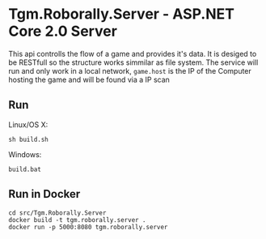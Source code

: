 # Tgm.Roborally.Server - ASP.NET Core 2.0 Server

This api controlls the flow of a game and provides it's data.
It is desiged to be RESTfull so the structure works simmilar as file system.
The service will run and only work in a local network, `game.host` is the IP of the Computer hosting the game and will be found via a IP scan

## Run

Linux/OS X:

```
sh build.sh
```

Windows:

```
build.bat
```
## Run in Docker

```
cd src/Tgm.Roborally.Server
docker build -t tgm.roborally.server .
docker run -p 5000:8080 tgm.roborally.server
```
